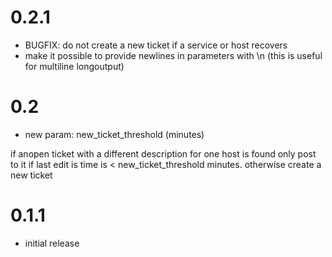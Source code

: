 # 0.2.1
  * BUGFIX: do not create a new ticket if a service or host recovers
  * make it possible to provide newlines in parameters with \n (this is useful for multiline longoutput)

# 0.2
 * new param: new_ticket_threshold (minutes)

  if anopen ticket with a different description for one host is found 
  only post to it if last edit is time is < new_ticket_threshold minutes.
  otherwise create a new ticket

# 0.1.1

  * initial release
